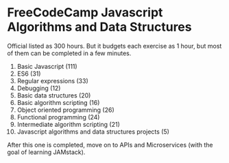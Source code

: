 # FreeCodeCamp Javascript Algorithms and Data Structures

Official listed as 300 hours.  But it budgets each exercise as 1 hour, but most of them can be completed in a few minutes.  

1. Basic Javascript (111)
1. ES6 (31)
1. Regular expressions (33)
1. Debugging (12)
1. Basic data structures (20)
1. Basic algorithm scripting (16)
1. Object oriented programming (26)
1. Functional programming (24)
1. Intermediate algorithm scripting (21)
1. Javascript algorithms and data structures projects (5) 

After this one is completed, move on to APIs and Microservices (with the goal of learning JAMstack).
